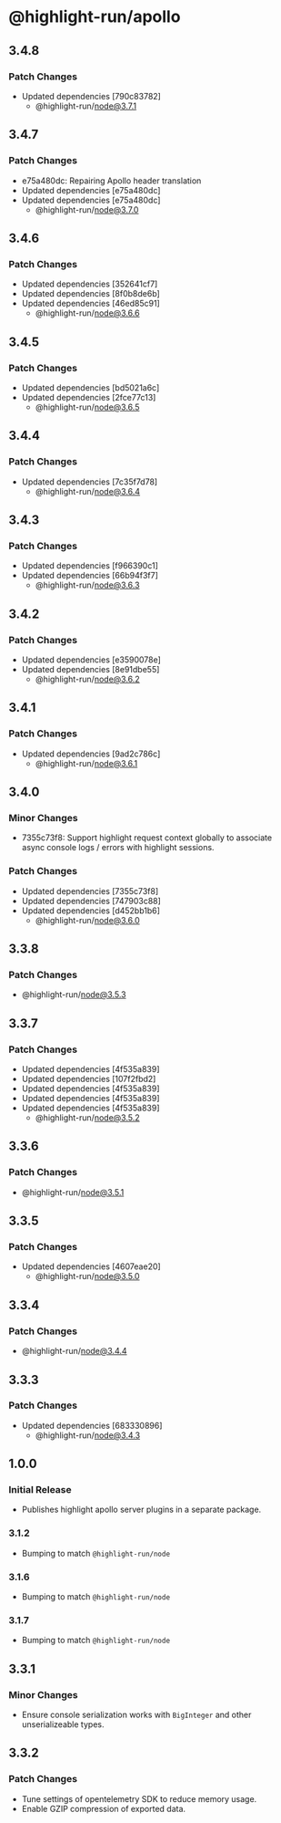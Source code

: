 # @highlight-run/apollo

## 3.4.8

### Patch Changes

-   Updated dependencies [790c83782]
    -   @highlight-run/node@3.7.1

## 3.4.7

### Patch Changes

-   e75a480dc: Repairing Apollo header translation
-   Updated dependencies [e75a480dc]
-   Updated dependencies [e75a480dc]
    -   @highlight-run/node@3.7.0

## 3.4.6

### Patch Changes

-   Updated dependencies [352641cf7]
-   Updated dependencies [8f0b8de6b]
-   Updated dependencies [46ed85c91]
    -   @highlight-run/node@3.6.6

## 3.4.5

### Patch Changes

-   Updated dependencies [bd5021a6c]
-   Updated dependencies [2fce77c13]
    -   @highlight-run/node@3.6.5

## 3.4.4

### Patch Changes

-   Updated dependencies [7c35f7d78]
    -   @highlight-run/node@3.6.4

## 3.4.3

### Patch Changes

-   Updated dependencies [f966390c1]
-   Updated dependencies [66b94f3f7]
    -   @highlight-run/node@3.6.3

## 3.4.2

### Patch Changes

-   Updated dependencies [e3590078e]
-   Updated dependencies [8e91dbe55]
    -   @highlight-run/node@3.6.2

## 3.4.1

### Patch Changes

-   Updated dependencies [9ad2c786c]
    -   @highlight-run/node@3.6.1

## 3.4.0

### Minor Changes

-   7355c73f8: Support highlight request context globally to associate async console logs / errors with highlight sessions.

### Patch Changes

-   Updated dependencies [7355c73f8]
-   Updated dependencies [747903c88]
-   Updated dependencies [d452bb1b6]
    -   @highlight-run/node@3.6.0

## 3.3.8

### Patch Changes

-   @highlight-run/node@3.5.3

## 3.3.7

### Patch Changes

-   Updated dependencies [4f535a839]
-   Updated dependencies [107f2fbd2]
-   Updated dependencies [4f535a839]
-   Updated dependencies [4f535a839]
-   Updated dependencies [4f535a839]
    -   @highlight-run/node@3.5.2

## 3.3.6

### Patch Changes

-   @highlight-run/node@3.5.1

## 3.3.5

### Patch Changes

-   Updated dependencies [4607eae20]
    -   @highlight-run/node@3.5.0

## 3.3.4

### Patch Changes

-   @highlight-run/node@3.4.4

## 3.3.3

### Patch Changes

-   Updated dependencies [683330896]
    -   @highlight-run/node@3.4.3

## 1.0.0

### Initial Release

-   Publishes highlight apollo server plugins in a separate package.

### 3.1.2

-   Bumping to match `@highlight-run/node`

### 3.1.6

-   Bumping to match `@highlight-run/node`

### 3.1.7

-   Bumping to match `@highlight-run/node`

## 3.3.1

### Minor Changes

-   Ensure console serialization works with `BigInteger` and other unserializeable types.

## 3.3.2

### Patch Changes

-   Tune settings of opentelemetry SDK to reduce memory usage.
-   Enable GZIP compression of exported data.
